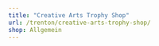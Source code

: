 ```yaml
---
title: "Creative Arts Trophy Shop"
url: /trenton/creative-arts-trophy-shop/
shop: Allgemein
---
```

